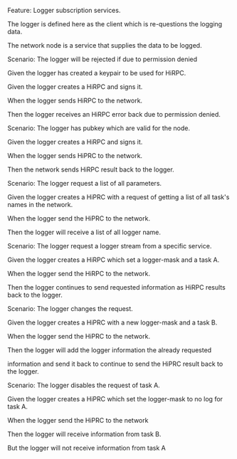 Feature: Logger subscription services.

The logger is defined here as the client which is re-questions the logging data.

The network node is a service that supplies the data to be logged.



Scenario: The logger will be rejected if  due to permission denied

Given the logger has created a keypair to be used for HiRPC.

Given the logger creates a HiRPC and signs it.

When the logger sends HiRPC to the network.

Then the logger receives an HiRPC error back due to permission denied.



Scenario: The logger has pubkey which are valid for the node.

Given the logger creates a HiRPC and signs it.

When the logger sends HiPRC to the network.

Then the network sends HiRPC result back to the logger.



Scenario: The logger request a list of all parameters.

Given the logger creates a HiPRC with a request of getting a list of all task's names in the network.

When the logger send the HiPRC to the network.

Then the logger will receive a list of all logger name.



Scenario: The logger request a logger stream from a specific service.

Given the logger creates a HiRPC which set a logger-mask and a task A.

When the logger send the HiRPC to the network.

Then the logger continues to send requested information as HiRPC results back to the logger.



Scenario: The logger changes the request.

Given the logger creates a HiPRC with a new logger-mask and a task B.

When the logger send the HiPRC to the network.

Then the logger will add the logger information the already requested

information and send it back to continue to send the HiPRC result back to the logger.



Scenario: The logger disables the request of task A.

Given the logger creates a HiPRC which set the logger-mask to no log for task A.

When the logger send the HiPRC to the network

Then the logger will receive information from task B.

But the logger will not receive information from task A



